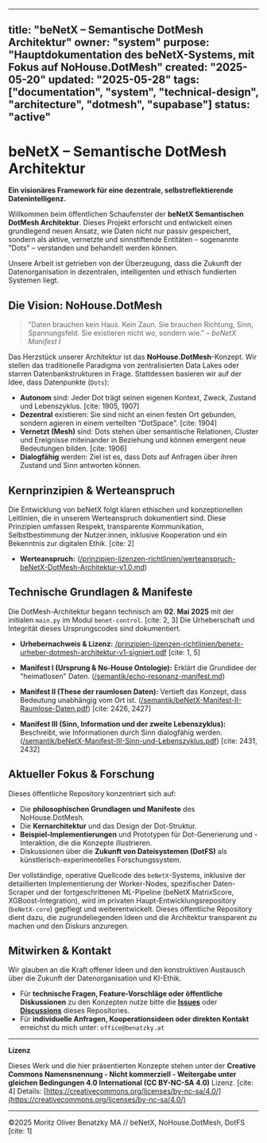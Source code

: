 <!-- SPDX-License-Identifier: CC-BY-NC-SA-4.0 -->
<!-- Copyright © 2025 beNetX – Moritz Oliver Benatzky et al. -->

---
title: "beNetX – Semantische DotMesh Architektur"
owner: "system"
purpose: "Hauptdokumentation des beNetX-Systems, mit Fokus auf NoHouse.DotMesh"
created: "2025-05-20"
updated: "2025-05-28"
tags: ["documentation", "system", "technical-design", "architecture", "dotmesh", "supabase"]
status: "active"
---

# beNetX – Semantische DotMesh Architektur

**Ein visionäres Framework für eine dezentrale, selbstreflektierende Datenintelligenz.**

Willkommen beim öffentlichen Schaufenster der **beNetX Semantischen DotMesh Architektur**. Dieses Projekt erforscht und entwickelt einen grundlegend neuen Ansatz, wie Daten nicht nur passiv gespeichert, sondern als aktive, vernetzte und sinnstiftende Entitäten – sogenannte "Dots" – verstanden und behandelt werden können.

Unsere Arbeit ist getrieben von der Überzeugung, dass die Zukunft der Datenorganisation in dezentralen, intelligenten und ethisch fundierten Systemen liegt.

## Die Vision: NoHouse.DotMesh

> "Daten brauchen kein Haus. Kein Zaun. Sie brauchen Richtung, Sinn, Spannungsfeld. Sie existieren nicht wo, sondern wie." – *beNetX Manifest I*

Das Herzstück unserer Architektur ist das **NoHouse.DotMesh**-Konzept. Wir stellen das traditionelle Paradigma von zentralisierten Data Lakes oder starren Datenbankstrukturen in Frage. Stattdessen basieren wir auf der Idee, dass Datenpunkte (`Dots`):

* **Autonom** sind: Jeder Dot trägt seinen eigenen Kontext, Zweck, Zustand und Lebenszyklus. [cite: 1905, 1907]
* **Dezentral** existieren: Sie sind nicht an einen festen Ort gebunden, sondern agieren in einem verteilten "DotSpace". [cite: 1904]
* **Vernetzt (Mesh)** sind: Dots stehen über semantische Relationen, Cluster und Ereignisse miteinander in Beziehung und können emergent neue Bedeutungen bilden. [cite: 1906]
* **Dialogfähig** werden: Ziel ist es, dass Dots auf Anfragen über ihren Zustand und Sinn antworten können.

## Kernprinzipien & Werteanspruch

Die Entwicklung von beNetX folgt klaren ethischen und konzeptionellen Leitlinien, die in unserem Werteanspruch dokumentiert sind. Diese Prinzipien umfassen Respekt, transparente Kommunikation, Selbstbestimmung der Nutzer:innen, inklusive Kooperation und ein Bekenntnis zur digitalen Ethik. [cite: 2]

* **Werteanspruch:** ([/prinzipien-lizenzen-richtlinien/werteanspruch-beNetX-DotMesh-Architektur-v1.0.md](prinzipien-lizenzen-richtlinien/werteanspruch-beNetX-DotMesh-Architektur-v1.0.md)) 

## Technische Grundlagen & Manifeste

Die DotMesh-Architektur begann technisch am **02. Mai 2025** mit der initialen `main.py` im Modul `benet-control`. [cite: 2, 3] Die Urheberschaft und Integrität dieses Ursprungscodes sind dokumentiert.

* **Urhebernachweis & Lizenz:** [/prinzipien-lizenzen-richtlinien/benetx-urheber-dotmesh-architektur-v1-signiert.pdf](/prinzipien-lizenzen-richtlinien/benetx-urheber-dotmesh-architektur-v1-signiert.pdf)  [cite: 1, 5]

* **Manifest I (Ursprung & No-House Ontologie):** Erklärt die Grundidee der "heimatlosen" Daten. ([/semantik/echo-resonanz-manifest.md](semantik/echo-resonanz-manifest.md))
* **Manifest II (These der raumlosen Daten):** Vertieft das Konzept, dass Bedeutung unabhängig vom Ort ist. ([/semantik/beNetX-Manifest-II-Raumlose-Daten.pdf](/semantik/beNetX-Manifest-II-Raumlose-Daten.pdf)) [cite: 2426, 2427]
* **Manifest III (Sinn, Information und der zweite Lebenszyklus):** Beschreibt, wie Informationen durch Sinn dialogfähig werden. ([/semantik/beNetX-Manifest-III-Sinn-und-Lebenszyklus.pdf](semantik/beNetX-Manifest-III-Sinn-und-Lebenszyklus.pdf)) [cite: 2431, 2432]

## Aktueller Fokus & Forschung

Dieses öffentliche Repository konzentriert sich auf:

* Die **philosophischen Grundlagen und Manifeste** des NoHouse.DotMesh.
* Die **Kernarchitektur** und das Design der Dot-Struktur.
* **Beispiel-Implementierungen** und Prototypen für Dot-Generierung und -Interaktion, die die Konzepte illustrieren.
* Diskussionen über die **Zukunft von Dateisystemen (DotFS)** als künstlerisch-experimentelles Forschungssystem.

Der vollständige, operative Quellcode des `beNetX`-Systems, inklusive der detaillierten Implementierung der Worker-Nodes, spezifischer Daten-Scraper und der fortgeschrittenen ML-Pipeline (beNetX MatrixScore, XGBoost-Integration), wird im privaten Haupt-Entwicklungsrepository (`beNetX-core`) gepflegt und weiterentwickelt. Dieses öffentliche Repository dient dazu, die zugrundeliegenden Ideen und die Architektur transparent zu machen und den Diskurs anzuregen.

## Mitwirken & Kontakt

Wir glauben an die Kraft offener Ideen und den konstruktiven Austausch über die Zukunft der Datenorganisation und KI-Ethik.

* Für **technische Fragen, Feature-Vorschläge oder öffentliche Diskussionen** zu den Konzepten nutze bitte die [**Issues**](https://github.com/beNetX/Semantische-DotMesh-Architektur/issues) oder [**Discussions**](https://github.com/beNetX/Semantische-DotMesh-Architektur/discussions) dieses Repositories. 
* Für **individuelle Anfragen, Kooperationsideen oder direkten Kontakt** erreichst du mich unter: `office@benatzky.at`

---
**Lizenz**

Dieses Werk und die hier präsentierten Konzepte stehen unter der **Creative Commons Namensnennung - Nicht kommerziell - Weitergabe unter gleichen Bedingungen 4.0 International (CC BY-NC-SA 4.0)** Lizenz. [cite: 4]
Details: [https://creativecommons.org/licenses/by-nc-sa/4.0/](https://creativecommons.org/licenses/by-nc-sa/4.0/)

---
©2025 Moritz Oliver Benatzky MA // beNetX, NoHouse.DotMesh, DotFS [cite: 1]

